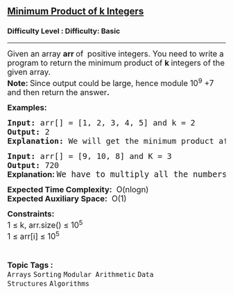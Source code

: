 <h2><a href="https://www.geeksforgeeks.org/problems/minimum-product-of-k-integers2553/1?page=1&sortBy=difficulty">Minimum Product of k Integers</a></h2><h3>Difficulty Level : Difficulty: Basic</h3><hr><div class="problems_problem_content__Xm_eO"><p><span style="font-size: 18px;">Given an array <strong>arr </strong>of <strong>&nbsp;</strong>positive integers. You need to write a program to return the minimum product of <strong>k </strong>integers of the given array.<br><strong>Note: </strong>Since output could be large, hence module 10<sup>9</sup> +7 and then return the answer<strong>.</strong></span></p>
<p><span style="font-size: 18px;"><strong>Examples:</strong></span></p>
<pre><span style="font-size: 18px;"><strong>Input:</strong> arr[] = [1, 2, 3, 4, 5] and k = 2<br><strong>Output:</strong> 2
<strong>Explanation: </strong>We will get the minimum product after multiplying 1 and 2 that is 2. So, the answer is 2.
</span></pre>
<pre><span style="font-size: 18px;"><strong>Input:</strong> arr[] = [9, 10, 8] and K = 3
<strong>Output:</strong> 720<br></span><strong style="font-size: 18px; font-family: -apple-system, BlinkMacSystemFont, 'Segoe UI', Roboto, Oxygen, Ubuntu, Cantarell, 'Open Sans', 'Helvetica Neue', sans-serif;">Explanation: </strong><span style="font-size: 14pt;">We have to multiply all the numbers.</span></pre>
<p><span style="font-size: 18px;"><strong>Expected Time Complexity:</strong>&nbsp; O(nlogn)<br><strong>Expected Auxiliary Space:</strong>&nbsp; O(1)<br></span></p>
<p><span style="font-size: 18px;"><strong>Constraints:</strong><br>1 ≤ k, arr.size() ≤ 10<sup>5<br></sup></span><span style="font-size: 18px;">1 ≤ arr[i] ≤ 10<sup>5</sup></span></p></div><br><p><span style=font-size:18px><strong>Topic Tags : </strong><br><code>Arrays</code>&nbsp;<code>Sorting</code>&nbsp;<code>Modular Arithmetic</code>&nbsp;<code>Data Structures</code>&nbsp;<code>Algorithms</code>&nbsp;